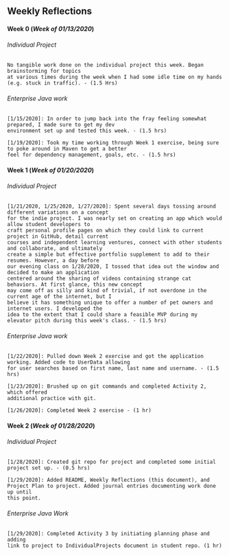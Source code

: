 ## Weekly Reflections

#### Week 0  (*Week of 01/13/2020*)

###### Individual Project
    No tangible work done on the individual project this week. Began brainstorming for topics
    at various times during the week when I had some idle time on my hands (e.g. stuck in traffic). - (1.5 Hrs)

###### Enterprise Java work
    [1/15/2020]: In order to jump back into the fray feeling somewhat prepared, I made sure to get my dev
    environment set up and tested this week. - (1.5 hrs)
    
    [1/19/2020]: Took my time working through Week 1 exercise, being sure to poke around in Maven to get a better
    feel for dependency management, goals, etc. - (1.5 hrs)

#### Week 1 (*Week of 01/20/2020*)

###### Individual Project
    
    [1/21/2020, 1/25/2020, 1/27/2020]: Spent several days tossing around different variations on a concept
    for the indie project. I was nearly set on creating an app which would allow student developers to 
    craft personal profile pages on which they could link to current project in GitHub, detail current
    courses and independent learning ventures, connect with other students and collaborate, and ultimately
    create a simple but effective portfolio supplement to add to their resumes. However, a day before
    our evening class on 1/28/2020, I tossed that idea out the window and decided to make an application
    centered around the sharing of videos containing strange cat behaviors. At first glance, this new concept 
    may come off as silly and kind of trivial, if not overdone in the current age of the internet, but I
    believe it has something unique to offer a number of pet owners and internet users. I developed the
    idea to the extent that I could share a feasible MVP during my elevator pitch during this week's class. - (1.5 hrs)
    

###### Enterprise Java work

    [1/22/2020]: Pulled down Week 2 exercise and got the application working. Added code to UserData allowing
    for user searches based on first name, last name and username. - (1.5 hrs)
    
    [1/23/2020]: Brushed up on git commands and completed Activity 2, which offered
    additional practice with git.
    
    [1/26/2020]: Completed Week 2 exercise - (1 hr) 
    

#### Week 2 (*Week of 01/28/2020*)

###### Individual Project

    [1/28/2020]: Created git repo for project and completed some initial project set up. - (0.5 hrs)

    [1/29/2020]: Added README, Weekly Reflections (this document), and 
    Project Plan to project. Added journal entries documenting work done up until
    this point.
    
###### Enterprise Java Work

    [1/29/2020]: Completed Activity 3 by initiating planning phase and adding
    link to project to IndividualProjects document in student repo. (1 hr)